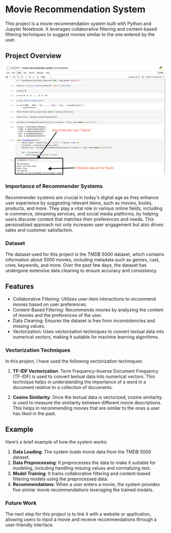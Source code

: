 # Movie Recommendation System

This project is a movie recommendation system built with Python and Jupyter Notebook. It leverages collaborative filtering and content-based filtering techniques to suggest movies similar to the one entered by the user.

## Project Overview
![Movie Recommendation System](Recommender%20system%20ss.png)
### Importance of Recommender Systems

Recommender systems are crucial in today's digital age as they enhance user experience by suggesting relevant items, such as movies, books, products, and more. They play a vital role in various online fields, including e-commerce, streaming services, and social media platforms, by helping users discover content that matches their preferences and needs. This personalized approach not only increases user engagement but also drives sales and customer satisfaction.

### Dataset

The dataset used for this project is the TMDB 5000 dataset, which contains information about 5000 movies, including metadata such as genres, cast, crew, keywords, and more. Over the past few days, the dataset has undergone extensive data cleaning to ensure accuracy and consistency.

## Features

- Collaborative Filtering: Utilizes user-item interactions to recommend movies based on user preferences.
- Content-Based Filtering: Recommends movies by analyzing the content of movies and the preferences of the user.
- Data Cleaning: Ensures the dataset is free from inconsistencies and missing values.
- Vectorization: Uses vectorization techniques to convert textual data into numerical vectors, making it suitable for machine learning algorithms.

### Vectorization Techniques

In this project, I have used the following vectorization techniques:

1. **TF-IDF Vectorization**: Term Frequency-Inverse Document Frequency (TF-IDF) is used to convert textual data into numerical vectors. This technique helps in understanding the importance of a word in a document relative to a collection of documents.

2. **Cosine Similarity**: Once the textual data is vectorized, cosine similarity is used to measure the similarity between different movie descriptions. This helps in recommending movies that are similar to the ones a user has liked in the past.

## Example

Here’s a brief example of how the system works:

1. **Data Loading**: The system loads movie data from the TMDB 5000 dataset.
2. **Data Preprocessing**: It preprocesses the data to make it suitable for modeling, including handling missing values and normalizing text.
3. **Model Training**: It trains collaborative filtering and content-based filtering models using the preprocessed data.
4. **Recommendations**: When a user enters a movie, the system provides five similar movie recommendations leveraging the trained models.

### Future Work

The next step for this project is to link it with a website or application, allowing users to input a movie and receive recommendations through a user-friendly interface.

